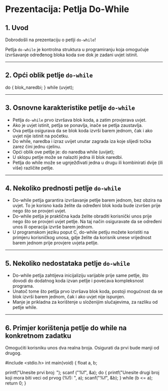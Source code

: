 # Prezentacija: Petlja Do-While

## 1. Uvod

Dobrodošli na prezentaciju o petlji `do-while`!

Petlja `do-while` je kontrolna struktura u programiranju koja omogućuje izvršavanje određenog bloka koda sve dok je zadani uvjet istinit.

---

## 2. Opći oblik petlje `do-while`
do {
blok_naredbi;
} while (uvjet);

---

## 3. Osnovne karakteristike petlje `do-while`

- Petlja `do-while` prvo izvršava blok koda, a zatim provjerava uvjet.
- Ako je uvjet istinit, petlja se ponavlja, inače se petlja zaustavlja.
- Ova petlja osigurava da se blok koda izvrši barem jednom, čak i ako uvjet nije istinit na početku.
- Do while, naredba i izraz uvijet unutar zagrada iza koje slijedi točka zarez čini jednu cjelinu.
- Opći oblik ove petlje je:
    do
     naredba
    while (uvijet);
- U sklopu petlje može se nalaziti jedna ili blok naredbi.
- Petlja do while može se ugnježđivati jedna u drugu ili kombinirati dvije (ili više) različite petlje.

---

## 4. Nekoliko prednosti petlje `do-while`

- Do-while petlja garantira izvršavanje petlje barem jednom, bez obzira na uvjet. To je korisno kada želite da određeni blok koda bude      izvršen prije nego što se provjeri uvjet.
- Do-while petlja je praktična kada želite obraditi korisnički unos prije nego što se provjeri uvjet petlje. Na taj način osiguravate da 
  se određeni unos ili operacija izvrše barem jednom.
- U programskom jeziku poput C, do-while petlju možete koristiti na primjeru korisničkog unosa, gdje želite da korisnik unese vrijednost 
  barem jednom prije provjere uvjeta petlje.

---

## 5. Nekoliko nedostataka petlje `do-while`

- Do-while petlja zahtijeva inicijaliziju varijable prije same petlje, što dovodi do dodatnog koda izvan petlje i povećava kompleksnost programa.
- Unatoč tome što petlja prvo izvršava blok koda, postoji mogućnost da se blok izvrši barem jednom, čak i ako uvjet nije ispunjen.
- Manje je prikladna za korištenje u složenijim slučajevima, za razliku od petlje while.

---

## 6. Primjer korištenja petlje do while na konkretnom zadatku
Omogućiti korisniku unos dva realna broja. Osigurati da prvi bude manji od drugog.

#include <stdio.h>
int main(void)
{
  float a, b; 
  
  printf("Unesite prvi broj: ");
  scanf ("%f", &a);
  do {
     printf("Unesite drugi broj koji mora biti veci od prvog (%f): ", a);
     scanf("%f", &b);
} while (b <= a); 
return 0;
}
